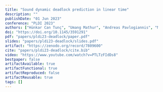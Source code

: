 ```yaml
---
title: "Sound dynamic deadlock prediction in linear time"
description: ""
publishDate: "01 Jun 2023"
conference: "PLDI 2023"
authors: ["Hünkar Can Tunç", "Umang Mathur", "Andreas Pavlogiannis", "Mahesh Viswanathan"]
doi: "https://doi.org/10.1145/3591291"
pdf: "papers/pldi23-deadlock/paper.pdf"
slides: "papers/pldi23-deadlock/slides.pdf"
artifact: "https://zenodo.org/record/7809600"
cite: "papers/pldi23-deadlock/cite.bib"
video: "https://www.youtube.com/watch?v=PTLTzFIdDs8"
bestpaper: false
artifactAvailable: true
artifactFunctional: true
artifactReproduced: false
artifactReusable: true
tags: []
---
```

